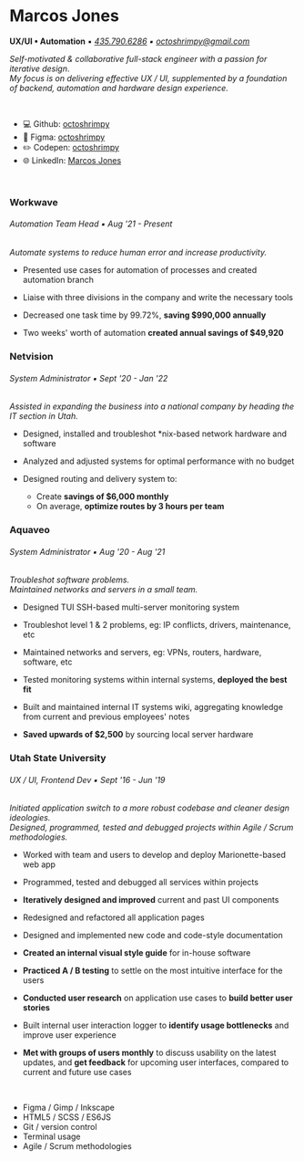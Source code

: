 # Marcos Jones 

**UX/UI ▪ Automation** ▪ _[435.790.6286](tel:14357906286) ▪ [octoshrimpy@gmail.com](mailto:octoshrimpy@gmail.com)_


_Self-motivated & collaborative full-stack engineer with a passion for iterative design_.  \
_My focus is on delivering effective UX / UI, supplemented by a foundation of backend, automation and hardware design experience._

<br>

* 💻 Github: [octoshrimpy](https://Github.com/octoshrimpy)
* 🎨 Figma: [octoshrimpy](https://figma.com/@octoshrimpy)
* ✏️ Codepen: [octoshrimpy](https://codepen.io/octoshrimpy)
* 🌐 LinkedIn: [Marcos Jones](https://linkedin.com/in/octoshrimpy)

<br>

<!-- ### Work History -->


### Workwave
###### Automation Team Head ▪ _Aug '21 - Present_

_Automate systems to reduce human error and increase productivity._  


* Presented use cases for automation of processes and created automation branch

* Liaise with three divisions in the company and write the necessary tools

*	Decreased one task time by 99.72%, **saving $990,000 annually**

*	Two weeks' worth of automation **created annual savings of $49,920** 


### Netvision
###### System Administrator ▪ _Sept '20 - Jan '22_

_Assisted in expanding the business into a national company by heading the IT section in Utah._  


* Designed, installed and troubleshot *nix-based network hardware and software

* Analyzed and adjusted systems for optimal performance with no budget

* Designed routing and delivery system to: 
  * Create **savings of $6,000 monthly**
  * On average, **optimize routes by 3 hours per team**


### Aquaveo
###### System Administrator ▪ _Aug '20 - Aug '21_

_Troubleshot software problems._  \
_Maintained networks and servers in a small team._


* Designed TUI SSH-based multi-server monitoring system

* Troubleshot level 1 & 2 problems, eg: IP conflicts, drivers, maintenance, etc

* Maintained networks and servers, eg: VPNs, routers, hardware, software, etc

* Tested monitoring systems within internal systems, **deployed the best fit**

* Built and maintained internal IT systems wiki, aggregating knowledge from current and previous employees' notes

* **Saved upwards of $2,500** by sourcing local server hardware


### Utah State University
###### UX / UI, Frontend Dev ▪ _Sept '16 - Jun '19_

_Initiated application switch to a more robust codebase and cleaner design ideologies._  \
_Designed, programmed, tested and debugged projects within Agile / Scrum methodologies._


* Worked with team and users to develop and deploy Marionette-based web app

* Programmed, tested and debugged all services within projects

* **Iteratively designed and improved** current and past UI components 

* Redesigned and refactored all application pages

* Designed and implemented new code and code-style documentation

* **Created an internal visual style guide** for in-house software

* **Practiced A / B testing** to settle on the most intuitive interface for the users

* **Conducted user research** on application use cases to **build better user stories**

* Built internal user interaction logger to **identify usage bottlenecks** and improve user experience

* **Met with groups of users monthly** to discuss usability on the latest updates, and **get feedback** for upcoming user interfaces, compared to current and future use cases

<br>

<!-- ### Skills & Assessments  -->

* Figma / Gimp / Inkscape   
* HTML5 / SCSS / ES6JS
* Git / version control
* Terminal usage
* Agile / Scrum methodologies
